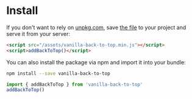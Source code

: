 # Install

If you don't want to rely on [unpkg.com](https://unpkg.com/#/about), save [the file](https://raw.githubusercontent.com/vfeskov/vanilla-back-to-top/v7.2.1/dist/vanilla-back-to-top.min.js) to your project and serve it from your server:
```html
<script src="/assets/vanilla-back-to-top.min.js"></script>
<script>addBackToTop()</script>
```

<a id="#import"></a>You can also install the package via npm and import it into your bundle:
```bash
npm install --save vanilla-back-to-top
```
```js
import { addBackToTop } from 'vanilla-back-to-top'
addBackToTop()
```
